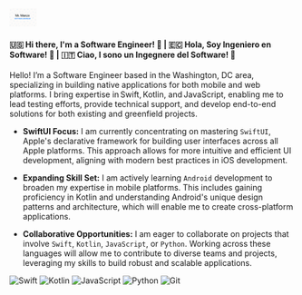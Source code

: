 
<div>
  <img src="https://github.com/israman30/israman30/blob/master/img/cover.png" width="48">
</div>
                                                  
#### 🇺🇸 Hi there, I'm a Software Engineer! 👋 | 🇪🇨 Hola, Soy Ingeniero en Software! 👋 | 🇮🇹 Ciao, I sono un Ingegnere del Software! 👋 

Hello! I’m a Software Engineer based in the Washington, DC area, specializing in building native applications for both mobile and web platforms. I bring expertise in Swift, Kotlin, and JavaScript, enabling me to lead testing efforts, provide technical support, and develop end-to-end solutions for both existing and greenfield projects.

- **SwiftUI Focus:** I am currently concentrating on mastering `SwiftUI`, Apple's declarative framework for building user interfaces across all Apple platforms. This approach allows for more intuitive and efficient UI development, aligning with modern best practices in iOS development.​

- **Expanding Skill Set:** I am actively learning `Android` development to broaden my expertise in mobile platforms. This includes gaining proficiency in Kotlin and understanding Android's unique design patterns and architecture, which will enable me to create cross-platform applications.
  
- **Collaborative Opportunities:** I am eager to collaborate on projects that involve `Swift`, `Kotlin`, `JavaScript`, or `Python`. Working across these languages will allow me to contribute to diverse teams and projects, leveraging my skills to build robust and scalable applications.

![Swift](https://img.shields.io/badge/swift-F54A2A?style=for-the-badge&logo=swift&logoColor=white) ![Kotlin](https://img.shields.io/badge/kotlin-%237F52FF.svg?style=for-the-badge&logo=kotlin&logoColor=white) ![JavaScript](https://img.shields.io/badge/javascript-%23323330.svg?style=for-the-badge&logo=javascript&logoColor=%23F7DF1E) ![Python](https://img.shields.io/badge/python-3670A0?style=for-the-badge&logo=python&logoColor=ffdd54) ![Git](https://img.shields.io/badge/git-%23F05033.svg?style=for-the-badge&logo=git&logoColor=white)

<!--
**israman30/israman30** is a ✨ _special_ ✨ repository because its `README.md` (this file) appears on your GitHub profile.

Here are some ideas to get you started:

- 🔭 I’m currently working on ...
- 🌱 I’m currently learning ...
- 👯 I’m looking to collaborate on ...
- 🤔 I’m looking for help with ...
- 💬 Ask me about ...
- 📫 How to reach me: ...
- 😄 Pronouns: ...
- ⚡ Fun fact: ...
-->
